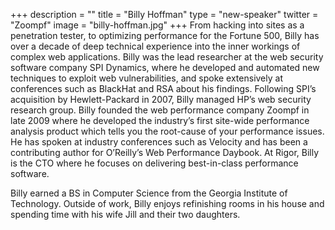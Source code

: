 +++
description = ""
title = "Billy Hoffman"
type = "new-speaker"
twitter = "Zoompf"
image = "billy-hoffman.jpg"
+++
From hacking into sites as a penetration tester, to optimizing performance for the Fortune 500, Billy has over a decade of deep technical experience into the inner workings of complex web applications. Billy was the lead researcher at the web security software company SPI Dynamics, where he developed and automated new techniques to exploit web vulnerabilities, and spoke extensively at conferences such as BlackHat and RSA about his findings. Following SPI’s acquisition by Hewlett-Packard in 2007, Billy managed HP’s web security research group. Billy founded the web performance company Zoompf in late 2009 where he developed the industry’s first site-wide performance analysis product which tells you the root-cause of your performance issues. He has spoken at industry conferences such as Velocity and has been a contributing author for O’Reilly’s Web Performance Daybook. At Rigor, Billy is the CTO where he focuses on delivering best-in-class performance software.

Billy earned a BS in Computer Science from the Georgia Institute of Technology. Outside of work, Billy enjoys refinishing rooms in his house and spending time with his wife Jill and their two daughters.